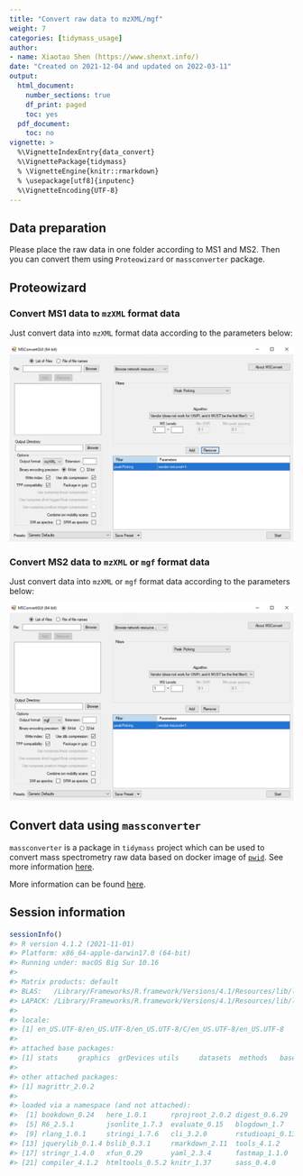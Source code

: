 ```yaml
---
title: "Convert raw data to mzXML/mgf"
weight: 7
categories: [tidymass_usage]
author:
- name: Xiaotao Shen (https://www.shenxt.info/)
date: "Created on 2021-12-04 and updated on 2022-03-11"
output:
  html_document:
    number_sections: true
    df_print: paged
    toc: yes
  pdf_document:
    toc: no
vignette: >
  %\VignetteIndexEntry{data_convert}
  %\VignettePackage{tidymass}
  % \VignetteEngine{knitr::rmarkdown}
  % \usepackage[utf8]{inputenc}
  %\VignetteEncoding{UTF-8}
---
```






## Data preparation

Please place the raw data in one folder according to MS1 and MS2. Then you can convert them using `Proteowizard` or `massconverter` package.

## Proteowizard

### Convert MS1 data to `mzXML` format data

Just convert data into `mzXML` format data according to the parameters below:

![](figures/fig1.png)
### Convert MS2 data to `mzXML` or `mgf` format data

Just convert data into `mzXML` or `mgf` format data according to the parameters below:

![](figures/fig2.png)

## Convert data using `massconverter`

`massconverter` is a package in `tidymass` project which can be used to convert mass spectrometry raw data based on docker image of [`pwid`](https://hub.docker.com/r/chambm/pwiz-skyline-i-agree-to-the-vendor-licenses). See more information [here](https://tidymass.github.io/massconverter/).

More information can be found [here](https://tidymass.github.io/massconverter/articles/convert_data.html).

## Session information


```r
sessionInfo()
#> R version 4.1.2 (2021-11-01)
#> Platform: x86_64-apple-darwin17.0 (64-bit)
#> Running under: macOS Big Sur 10.16
#> 
#> Matrix products: default
#> BLAS:   /Library/Frameworks/R.framework/Versions/4.1/Resources/lib/libRblas.0.dylib
#> LAPACK: /Library/Frameworks/R.framework/Versions/4.1/Resources/lib/libRlapack.dylib
#> 
#> locale:
#> [1] en_US.UTF-8/en_US.UTF-8/en_US.UTF-8/C/en_US.UTF-8/en_US.UTF-8
#> 
#> attached base packages:
#> [1] stats     graphics  grDevices utils     datasets  methods   base     
#> 
#> other attached packages:
#> [1] magrittr_2.0.2
#> 
#> loaded via a namespace (and not attached):
#>  [1] bookdown_0.24   here_1.0.1      rprojroot_2.0.2 digest_0.6.29  
#>  [5] R6_2.5.1        jsonlite_1.7.3  evaluate_0.15   blogdown_1.7   
#>  [9] rlang_1.0.1     stringi_1.7.6   cli_3.2.0       rstudioapi_0.13
#> [13] jquerylib_0.1.4 bslib_0.3.1     rmarkdown_2.11  tools_4.1.2    
#> [17] stringr_1.4.0   xfun_0.29       yaml_2.3.4      fastmap_1.1.0  
#> [21] compiler_4.1.2  htmltools_0.5.2 knitr_1.37      sass_0.4.0
```
